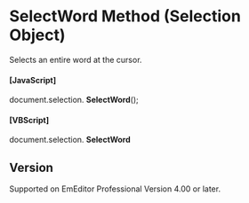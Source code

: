 # SelectWord Method (Selection Object)

Selects an entire word at the cursor.

#### \[JavaScript\]

document.selection. **SelectWord**();

#### \[VBScript\]

document.selection. **SelectWord**

## Version

Supported on EmEditor Professional Version 4.00 or later.